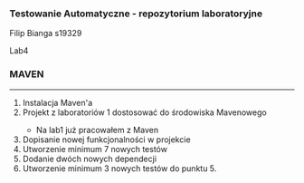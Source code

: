 <h3>Testowanie Automatyczne - repozytorium laboratoryjne</h3>
<p>Filip Bianga s19329</p>
<p>Lab4</p>
<h3>MAVEN</h3>
<hr>
<ol>
<li>Instalacja Maven'a</li>
<li>Projekt z laboratoriów 1 dostosować do środowiska Mavenowego</li>
<ul>
<li>Na lab1 już pracowałem z Maven</li>
</ul>
<li>Dopisanie nowej funkcjonalności w projekcie</li>
<li>Utworzenie minimum 7 nowych testów</li>
<li>Dodanie dwóch nowych dependecji</li>
<li>Utworzenie minimum 3 nowych testów do punktu 5.</li>
</ol>